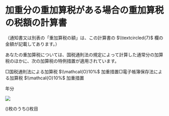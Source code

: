 # 加重分の重加算税がある場合の重加算税の税額の計算書

（通知書又は別表の「重加算税の額」は、この計算書の $\\textcircled{7}$ 欄の金額が記載してあります。）

あなたの重加算税については、国税通則法の規定によって計算した通常分の加算税のほかに、次の加算税の特例措置が適用されています。

□国税通則法による加算税 $\\mathcal{O}10%$ 加重措置□電子帳簿保存法による加算税 $\\mathcal{O}10%$ 加重措置

年分

![](https://www.nta.go.jp/tmp/199d99be-c435-4957-9687-763f6fe95b24/images/468c211cd50ed3d8d9f5ab32bec20e31b4c89f262932d275cd1fd1255a489fd1.jpg)

()枚のうち()枚目